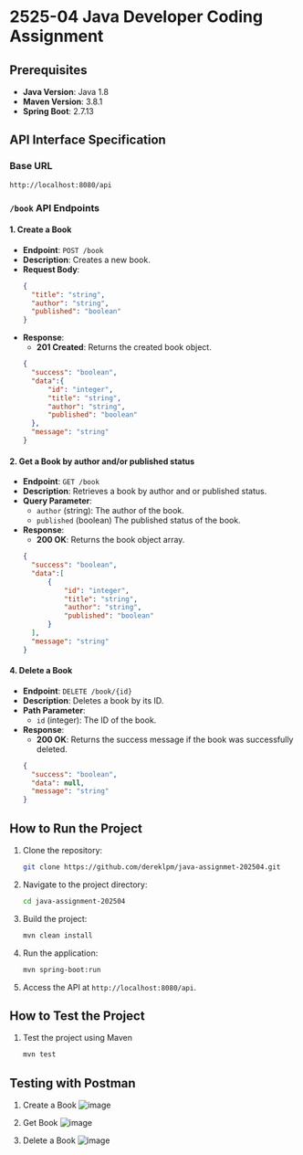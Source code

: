 # 2525-04 Java Developer Coding Assignment

## Prerequisites
- **Java Version**: Java 1.8
- **Maven Version**: 3.8.1
- **Spring Boot**: 2.7.13

## API Interface Specification

### Base URL
```
http://localhost:8080/api
```

### `/book` API Endpoints

#### 1. Create a Book
- **Endpoint**: `POST /book`
- **Description**: Creates a new book.
- **Request Body**:
  ```json
  {
    "title": "string",
    "author": "string",
    "published": "boolean"
  }
  ```
- **Response**:
  - **201 Created**: Returns the created book object.
  ```json
  {
    "success": "boolean",
    "data":{
        "id": "integer",
        "title": "string",
        "author": "string",
        "published": "boolean"
    },
    "message": "string"
  }
  ```

#### 2. Get a Book by author and/or published status
- **Endpoint**: `GET /book`
- **Description**: Retrieves a book by author and or published status.
- **Query Parameter**:
  - `author` (string): The author of the book.
  - `published` (boolean) The published status of the book.
- **Response**:
  - **200 OK**: Returns the book object array.
  ```json
  {
    "success": "boolean",
    "data":[
        {
            "id": "integer",
            "title": "string",
            "author": "string",
            "published": "boolean"
        }
    ],
    "message": "string"
  }
  ```

#### 4. Delete a Book
- **Endpoint**: `DELETE /book/{id}`
- **Description**: Deletes a book by its ID.
- **Path Parameter**:
  - `id` (integer): The ID of the book.
- **Response**:
  - **200 OK**: Returns the success message if the book was successfully deleted.
  ```json
  {
    "success": "boolean",
    "data": null,
    "message": "string"
  }
  ```

## How to Run the Project

1. Clone the repository:
   ```bash
   git clone https://github.com/dereklpm/java-assignmet-202504.git
   ```
2. Navigate to the project directory:
   ```bash
   cd java-assignment-202504
   ```
3. Build the project:
   ```bash
   mvn clean install
   ```
4. Run the application:
   ```bash
   mvn spring-boot:run
   ```
5. Access the API at `http://localhost:8080/api`.

## How to Test the Project
1. Test the project using Maven
   ```bash
   mvn test
   ```
   
## Testing with Postman
1. Create a Book
![image](https://github.com/user-attachments/assets/b11e4723-e0cd-4854-90b8-82655ea975cd)

2. Get Book
![image](https://github.com/user-attachments/assets/a40eaa60-6835-4639-b022-5d21adb1212b)

3. Delete a Book
![image](https://github.com/user-attachments/assets/7ffbb133-0a80-4cdc-bdf8-24fbb281b22f)

